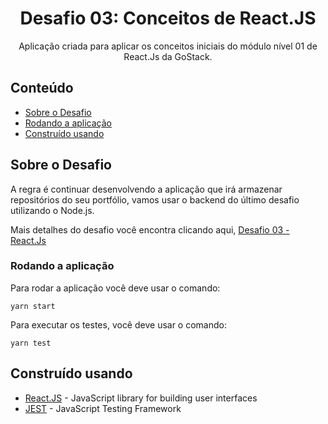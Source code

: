 <h1 align="center">Desafio 03: Conceitos de React.JS</h1>

<p align="center">Aplicação criada para aplicar os conceitos iniciais do módulo nível 01 de React.Js da GoStack.
    <br>
</p>

## Conteúdo

- [Sobre o Desafio](#getting_started)
- [Rodando a aplicação](#running)
- [Construído usando](#built_using)

## Sobre o Desafio <a name = "getting_started"></a>

A regra é continuar desenvolvendo a aplicação que irá armazenar repositórios do seu portfólio, vamos usar o backend do último desafio utilizando o Node.js.

Mais detalhes do desafio você encontra clicando aqui, [Desafio 03 - React.Js](https://github.com/rocketseat-education/bootcamp-gostack-desafios/tree/master/desafio-conceitos-reactjs)

### Rodando a aplicação <a name = "running"></a>

Para rodar a aplicação você deve usar o comando:

```
yarn start
```

Para executar os testes, você deve usar o comando:

```
yarn test
```

## Construído usando <a name = "built_using"></a>

- [React.JS](https://nodejs.org/) - JavaScript library for building user interfaces
- [JEST](https://jestjs.io//) - JavaScript Testing Framework
